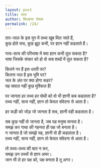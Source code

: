 ```yaml
---  
layout: post  
title: तथ्य
author: सिध्दान्त गोयल
permalink: /24/
---  
```

तार-जाल के इस युग में तथ्य खूब मिल जाते हैं,  
कुछ होते सच, कुछ झूठ कभी, पर ज्ञान नहीं कहलाते हैं।  
  
गत्य-सत्य की परिभाषा में क्या ज्ञान कभी तुल सकता है?  
भाषा जिसके संचार को हो वो कब शब्दों में तुल सकता है?  
  
कितने नर हैं इस धरती पर?  
कितना जल है इस भूमि पर?  
जल के अंत पर क्या होगा कहर?  
यह सवाल नहीं कुछ मुश्किल हैं!

पर जानता हर तथ्य हर पोथी को वो भी ज्ञानी कब कहलाता है?  
तथ्य नहीं, सत्य नहीं, ज्ञान तो केवल संवेदना से आता है।  
  
हर कड़ी को जोड़ जो जानता है सच, ज्ञानी वही कहलाता है।  
  
सब कुछ नहीं वो जानता है,
जब यह मनुष्य मानता है।  
समझ कर गाथा की गहनता ही पक्ष जो बनाता है।  
न जानता है जो समझे यह, ज्ञानी वो ही कहलाता है।  
तथ्य नहीं, सत्य नहीं, ज्ञान तो केवल संवेदना से आता है।  
  
तो तथ्य-तथ्य की बात न कर,  
समझ उन तथ्यों से ज्ञान अमर।  
जान भी ले हर पक्ष को, पक्ष बनाता है तू अगर।